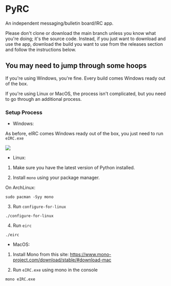 # PyRC

An independent messaging/bulletin board/IRC app.

Please don't clone or download the main branch unless you
know what you're doing; it's the source code. Instead, if
you just want to download and use the app, download the
build you want to use from the releases section and follow
the instructions below.

## You may need to jump through some hoops

If you're using Windows, you're fine. Every build comes Windows ready out of the box.

If you're using Linux or MacOS, the process isn't complicated, but you need to go through
an additional process.

### Setup Process

 * Windows:

 As before, eIRC comes Windows ready out of the box, you just need to run `eIRC.exe`
 
 <img src="https://www.cmplxapps.github.io/eirc/visual/exepic.png">

 * Linux:

1. Make sure you have the latest version of Python installed.

2. Install `mono` using your package manager.

On ArchLinux:
```
sudo pacman -Syy mono
```

3. Run `configure-for-linux`
```
./configure-for-linux
```

4. Run `eirc`
```
./eirc
```

 * MacOS:

1. Install Mono from this site: https://www.mono-project.com/download/stable/#download-mac

2. Run `eIRC.exe` using mono in the console
```
mono eIRC.exe
```
